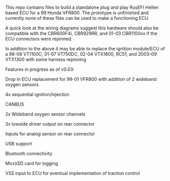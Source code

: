 This repo contains files to build a standalone plug and play RusEFI Hellen based ECU for a 99 Honda VFR800. The prototype is unfinished and currently none of these files can be used to make a functioning ECU

A quick look at the wiring diagrams suggest this hardware should also be compatible with the CBR600F4i, CBR929RR, and 01-03 CBR1100xx  if the ECU connectors were repinned.

In addition to the above it may be able to replace the ignition module/ECU of a 98-08 VT1100C, 01-07 VT750DC, 02-04 VTX1800, RC51, and 2003-09 VTX1300 with some harness repinning

Features in progress as of v0.03:

Drop in ECU replacement for 99-01 VFR800 with addition of 2 wideband oxygen sensors

4x sequential ignition/injection

CANBUS

2x Wideband oxygen sensor channels

3x lowside driver output on rear connector

Inputs for analog sensor on rear connector

USB support

Bluetooth connectivity

MicroSD card for logging

VSS input to ECU for eventual implementation of traction control
